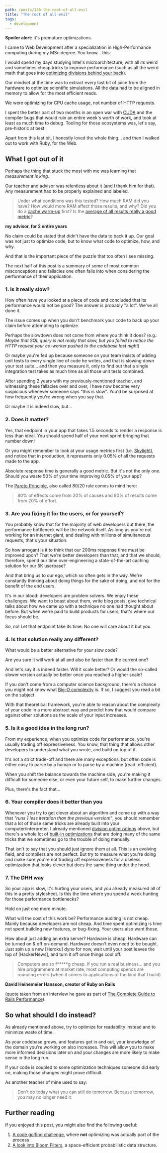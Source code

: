 ```yaml
---
path: /posts/126-the-root-of-all-evil
title: "The root of all evil"
tags:
  - development
---
```


**Spoiler alert:** it's premature optimizations.

I came to Web Development after a specialization in High-Performance computing during my MSc degree. You know... this:

I would spend my days studying Intel's microarchitecture, with all its weird and sometimes cheap tricks to improve performance (such as all the weird math that goes into [optimizing divisions behind your back]).

Our mindset at the time was to extract every last bit of juice from the hardware to optimize scientific simulations. All the data had to be aligned in memory to allow for the most efficient reads.

We were optimizing for CPU cache usage, not number of HTTP requests.

I spent the better part of two months in an open war with [CUDA] and the compiler bugs that would ruin an entire week's worth of work, and took at least as much time to debug. Tooling for those ecosystems was, let's say, pre-historic at best.

Apart from this last bit, I honestly loved the whole thing... and then I walked out to work with Ruby, for the Web.

## What I got out of it

Perhaps the thing that stuck the most with me was learning that *measurement is king*.

Our teacher and advisor was relentless about it (and I thank him for that).
Any measurement had to be properly explained and labeled.

> Under what conditions was this tested? How much RAM did you have? How would more RAM affect those results, and why? Did you do a [cache warm-up] first? Is the [average of all results really a good metric]?

**my advisor, for 2 entire years**

No claim could be stated that didn't have the data to back it up.
Our goal was not just to optimize code, but to know what code to optimize, how, and why.

And that is the important piece of the puzzle that too often I see missing.

The next half of this post is a summary of some of most common misconceptions and fallacies one often falls into when considering the performance of their application.

### 1. Is it really slow?

How often have you looked at a piece of code and concluded that its performance would not be good? The answer is probably "a lot". We've all done it.

The issue comes up when you don't benchmark your code to back up your claim before attempting to optimize.

Perhaps the slowdown does not come from where you think it does? (e.g.: *Maybe that SQL query is not really that slow, but you failed to notice the HTTP request your co-worker pushed to the codebase last night*)

Or maybe you're fed up because someone on your team insists of adding unit tests to every single line of code he writes, and that is slowing down your test suite... and then you measure it, only to find out that a single integration test takes as much time as all those unit tests combined.

After spending 2 years with my previously-mentioned teacher, and witnessing these fallacies over and over, I have now become very suspicious whenever someone says "this is slow". You'd be surprised at how frequently you're wrong when you say that.

Or maybe it is indeed slow, but...

### 2. Does it matter?

Yes, that endpoint in your app that takes 1.5 seconds to render a response is less than ideal. You should spend half of your next sprint bringing that number down!

Or you might remember to look at your usage metrics first (i.e. [Skylight]), and notice that in production, it represents only 0.05% of all the requests made to the app.

Absolute response time is generally a good metric. But it's not the only one. Should you waste 50% of your time improving 0.05% of your app?

The [Pareto Principle], also called 80/20 rule comes to mind here:

> 80% of effects come from 20% of causes and 80% of results come from 20% of effort.

### 3. Are you fixing it for the users, or for yourself?

You probably know that for the majority of web developers out there, the performance bottleneck will be the network itself. As long as you're not working for an internet giant, and dealing with millions of simultaneous requests, that's your situation.

So how arrogant is it to think that our 200ms response time must be improved upon? That we're better developers than that, and that we should, therefore, spend our time over-engineering a state-of-the-art caching solution for our 5K userbase?

And that bring us to our ego, which so often gets in the way. We're constantly thinking about doing things for the sake of doing, and not for the benefit of the end users.

It's in our blood: developers are problem solvers. We enjoy these challenges. We want to boast about them, write blog posts, give technical talks about how we came up with a technique no one had thought about before.
But when we're paid to build products for users, that's where our focus should be.

So, no! Let that endpoint take its time. No one will care about it but you.


### 4. Is that solution really any different?

What would be a better alternative for your slow code?

Are you sure it will work at all and also be faster than the current one?

And let's say it is indeed faster. Will it scale better? Or would the so-called slower version actually be better once you reached a higher scale?

If you don't come from a computer science background, there's a chance you might not know what [Big-O complexity](http://bigocheatsheet.com/) is. If so, I suggest you read a bit on the subject.

With that theoretical framework, you're able to reason about the complexity of your code in a more abstract way and predict how that would compare against other solutions as the scale of your input increases.

### 5. Is it a good idea in the long run?

From my experience, when you optimize code for performance, you're usually trading off expressiveness.
You know, that thing that allows other developers to understand what you wrote, and build on top of it.

It's not a strict trade-off and there are many exceptions, but often code is either easy to parse by a human or to parse by a machine (read: efficient).

When you shift the balance towards the machine side, you're making it difficult for someone else, or even your future self, to make further changes.

Plus, there's the fact that...

### 6. Your compiler does it better than you

Whenever you try to get clever about an algorithm and come up with a way that *"runs 1 less iteration than the previous version!"*, you should remember that a lot of those same tricks are already built into your computer/interpreter. I already mentioned [division optimizations] above, but there's a whole lot of [built-in optimizations](https://blog.ghaiklor.com/optimizations-tricks-in-v8-d284b6c8b183#.pg8xmg06q) that are doing many of the same tricks that we sometimes go to the trouble of doing manually.

That isn't to say that you should just ignore them at all. This is an evolving field, and compilers are not perfect. But try to measure what you're doing and make sure you're not trading off expressiveness for a useless optimization that looks clever but does the same thing under the hood.

### 7. The DHH way

So your app is slow, it's hurting your users, and you already measured all of this in a pretty stylesheet. Is this the time where you spend a week hunting for those performance bottlenecks?

Hold on just one more minute.

What will the cost of this work be?
Performance auditing is not cheap. Mainly because developers are not cheap. And time spent optimizing is time not spent building new features, or bug-fixing.
Your users also want those.

How about just adding an extra server? Hardware is cheap. Hardware can be turned on & off on-demand. Hardware doesn't even need to be bought. Just spin up a new [Heroku] dyno for now, wait until your post leaves the top of [HackerNews], and turn it off once things cool off.

> Computers are so f*****g cheap. If you run a real business... and you hire programmers at market rate, most computing spends are rounding errors (when it comes to applications of the kind that I build)

**David Heinemeier Hansson, creator of Ruby on Rails**

(quote taken from an interview he gave as part of [The Complete Guide to Rails Performance]).

## So what should I do instead?

As already mentioned above, try to optimize for readability instead and to minimize waste of time.

As your codebase grows, and features get in and out, your knowledge of the domain you're working on also increases. This will allow you to make more informed decisions later on and your changes are more likely to make sense in the long run.

If your code is coupled to some optimization techniques someone did early on, making those changes might prove difficult.

As another teacher of mine used to say:

> Don't do today what you can still do tomorrow. Because tomorrow, you may no longer need it.

## Further reading

If you enjoyed this post, you might also find the following useful:

1. [A code golfing challenge](https://subvisual.co/blog/posts/111-an-exercise-in-futility), where **not** optimizing was actually part of the process
2. [A look into Bloom Filters](https://subvisual.co/blog/posts/96-a-look-into-bloom-filters-with-ruby), a space-efficient probabilistic data structure.


[optimizing divisions behind your back]: https://zneak.github.io/fcd/2017/02/19/divisions.html
[division optimizations]: https://zneak.github.io/fcd/2017/02/19/divisions.html
[CUDA]: http://www.nvidia.com/object/cuda_home_new.html
[cache warm-up]: http://stackoverflow.com/questions/434259/what-is-a-warm-up-cache
[average of all results really a good metric]: https://www.loggly.com/blog/average-poor-metric-measuring-application-performance/
[Skylight]: https://www.skylight.io/
[Pareto Principle]: https://en.wikipedia.org/wiki/Pareto_principle
[The Complete Guide to Rails Performance]: https://www.railsspeed.com/
